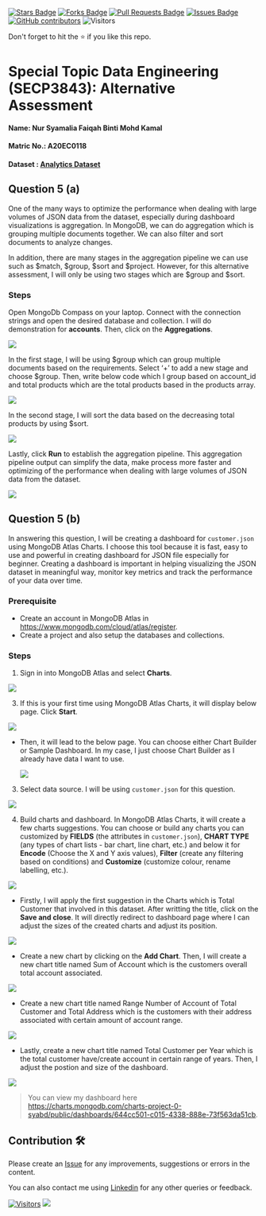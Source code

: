 <a href="https://github.com/drshahizan/SECP3843/stargazers"><img src="https://img.shields.io/github/stars/drshahizan/SECP3843" alt="Stars Badge"/></a>
<a href="https://github.com/drshahizan/SECP3843/network/members"><img src="https://img.shields.io/github/forks/drshahizan/SECP3843" alt="Forks Badge"/></a>
<a href="https://github.com/drshahizan/SECP3843/pulls"><img src="https://img.shields.io/github/issues-pr/drshahizan/SECP3843" alt="Pull Requests Badge"/></a>
<a href="https://github.com/drshahizan/SECP3843/issues"><img src="https://img.shields.io/github/issues/drshahizan/SECP3843" alt="Issues Badge"/></a>
<a href="https://github.com/drshahizan/SECP3843/graphs/contributors"><img alt="GitHub contributors" src="https://img.shields.io/github/contributors/drshahizan/SECP3843?color=2b9348"></a>
![Visitors](https://api.visitorbadge.io/api/visitors?path=https%3A%2F%2Fgithub.com%2Fdrshahizan%2FSECP3843&labelColor=%23d9e3f0&countColor=%23697689&style=flat)


Don't forget to hit the :star: if you like this repo.

# Special Topic Data Engineering (SECP3843): Alternative Assessment

#### Name: Nur Syamalia Faiqah Binti Mohd Kamal
#### Matric No.: A20EC0118
#### Dataset : [Analytics Dataset](https://github.com/drshahizan/dataset/tree/main/mongodb/02-analytics)

## Question 5 (a)
<p>One of the many ways to optimize the performance when dealing with large volumes of JSON data from the dataset, especially during dashboard visualizations is aggregation. In MongoDB, we can do aggregation which is grouping multiple documents together. We can also filter and sort documents to analyze changes.</p>

<p>In addition, there are many stages in the aggregation pipeline we can use such as $match, $group, $sort and $project. However, for this alternative assessment, I will only be using two stages which are $group and $sort.</p>

### Steps

Open MongoDb Compass on your laptop. Connect with the connection strings and open the desired database and collection. I will do demonstration for **accounts**. Then, click on the **Aggregations**.

  <img  src="./files/images/agg.png"></img>

In the first stage, I will be using $group which can group multiple documents based on the requirements. Select ‘+’ to add a new stage and choose $group. Then, write below code which I group based on account_id and total products which are the total products based in the products array.

  <img  src="./files/images/group.png"></img>

In the second stage, I will sort the data based on the decreasing total products by using $sort.

  <img  src="./files/images/sort.png"></img>

Lastly, click **Run** to establish the aggregation pipeline. This aggregation pipeline output can simplify the data, make process more faster and optimizing of the performance when dealing with large volumes of JSON data from the dataset.

  <img  src="./files/images/run.png"></img>

## Question 5 (b)
In answering this question, I will be creating a dashboard for `customer.json` using MongoDB Atlas Charts. I choose this tool because it is fast, easy to use and powerful in creating dashboard for JSON file especially for beginner. Creating a dashboard is important in helping visualizing the JSON dataset in meaningful way, monitor key metrics and track the performance of your data over time.

### Prerequisite
- Create an account in MongoDB Atlas in https://www.mongodb.com/cloud/atlas/register.
- Create a project and also setup the databases and collections.

### Steps
1. Sign in into MongoDB Atlas and select **Charts**.
   
  <img  src="./files/images/chart.jpg"></img>

3. If this is your first time using MongoDB Atlas Charts, it will display below page. Click **Start**.
   
  <img  src="./files/images/start.jpg"></img>
  
- Then, it will lead to the below page. You can choose either Chart Builder or Sample Dashboard. In my case, I just choose Chart Builder as I already have data I want to use.

  <img  src="./files/images/choose.jpg"></img>

3. Select data source. I will be using `customer.json` for this question.
 
  <img  src="./files/images/data.jpg"></img>

4. Build charts and dashboard. In MongoDB Atlas Charts, it will create a few charts suggestions. You can choose or build any charts you can customized by **FIELDS** (the attributes in `customer.json`), **CHART TYPE** (any types of chart lists - bar chart, line chart, etc.) and below it for **Encode** (Choose the X and Y axis values), **Filter** (create any filtering based on conditions) and **Customize** (customize colour, rename labelling, etc.).

  <img  src="./files/images/ch1.jpg"></img>
  
  - Firstly, I will apply the first suggestion in the Charts which is Total Customer that involved in this dataset. After writting the title, click on the **Save and close**. It will directly redirect to dashboard page where I can adjust the sizes of the created charts and adjust its position.

  <img  src="./files/images/ch2.jpg"></img>

  - Create a new chart by clicking on the **Add Chart**. Then, I will create a new chart title named Sum of Account which is the customers overall total account associated.

  <img  src="./files/images/ch3.jpg"></img>

  - Create a new chart title named Range Number of Account of Total Customer and Total Address which is the customers with their address associated with certain amount of account range.

  <img  src="./files/images/ch4.jpg"></img>

  - Lastly, create a new chart title named Total Customer per Year which is the total customer have/create account in certain range of years. Then, I adjust the postion and size of the dashboard.

  <img  src="./files/images/ch5.jpg"></img>

> You can view my dashboard here https://charts.mongodb.com/charts-project-0-syabd/public/dashboards/644cc501-c015-4338-888e-73f563da51cb.

## Contribution 🛠️
Please create an [Issue](https://github.com/drshahizan/special-topic-data-engineering/issues) for any improvements, suggestions or errors in the content.

You can also contact me using [Linkedin](https://www.linkedin.com/in/drshahizan/) for any other queries or feedback.

[![Visitors](https://api.visitorbadge.io/api/visitors?path=https%3A%2F%2Fgithub.com%2Fdrshahizan&labelColor=%23697689&countColor=%23555555&style=plastic)](https://visitorbadge.io/status?path=https%3A%2F%2Fgithub.com%2Fdrshahizan)
![](https://hit.yhype.me/github/profile?user_id=81284918)




